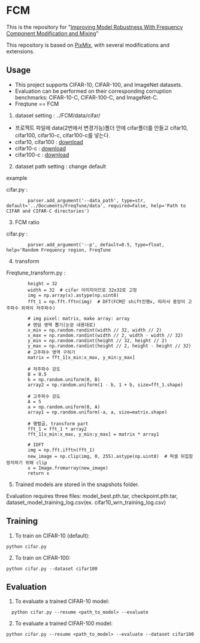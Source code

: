 # FCM

This is the repository for "[Improving Model Robustness With Frequency Component Modification and Mixing](https://ieeexplore.ieee.org/document/10776988)"

This repository is based on [PixMix](https://github.com/andyzoujm/pixmix), with several modifications and extensions.

## Usage

* This project supports CIFAR-10, CIFAR-100, and ImageNet datasets.
* Evaluation can be performed on their corresponding corruption benchmarks: CIFAR-10-C, CIFAR-100-C, and ImageNet-C.
* Freqtune == FCM

1. dataset setting : ../FCM/data/cifar/

* 프로젝트 파일에 data(2번에서 변경가능)폴더 안에 cifar폴더를 만들고 cifar10, cifar100, cifar10-c, cifar100-c를 넣는다.
* cifar10, cifar100 : [download](https://www.cs.toronto.edu/~kriz/cifar.html)
* cifar10-c : [download](https://paperswithcode.com/dataset/cifar-10c)
* cifar100-c : [download](https://zenodo.org/records/3555552)

2. dataset path setting : change default

example

cifar.py : 
```
        parser.add_argument('--data_path', type=str, default='../Documents/FreqTune/data', required=False, help='Path to CIFAR and CIFAR-C directories')
```

3. FCM ratio

cifar.py : 
```
        parser.add_argument('--p', default=0.5, type=float, help='Random Frequency region, FreqTune
```

4. transform

Freqtune_transform.py : 
``` 
        height = 32
        width = 32  # cifar 이미지이므로 32x32로 고정
        img = np.array(x).astype(np.uint8)
        fft_1 = np.fft.fftn(img)  # DFT(FCM은 shift진행x, 따라서 중앙이 고주파수 외곽이 저주파수)
        
        # img pixel: matrix, make array: array
        # 랜덤 영역 뽑기(논문 내용대로)
        x_min = np.random.randint(width // 32, width // 2)
        x_max = np.random.randint(width // 2, width - width // 32)
        y_min = np.random.randint(height // 32, height // 2)
        y_max = np.random.randint(height // 2, height - height // 32)
        # 고주파수 영역 구하기
        matrix = fft_1[x_min:x_max, y_min:y_max]

        # 저주파수 강도
        B = 0.5
        b = np.random.uniform(0, B)
        array2 = np.random.uniform(1 - b, 1 + b, size=fft_1.shape)

        # 고주파수 강도
        A = 5
        a = np.random.uniform(0, A)
        array1 = np.random.uniform(-a, a, size=matrix.shape)

        # 행렬곱, transform part
        fft_1 = fft_1 * array2
        fft_1[x_min:x_max, y_min:y_max] = matrix * array1

        # IDFT
        img = np.fft.ifftn(fft_1)
        new_image = np.clip(img, 0, 255).astype(np.uint8)  # 픽셀 뒤집힘 방지하기 위해 clip
        x = Image.fromarray(new_image)
        return x
```

5. Trained models are stored in the snapshots folder.

Evaluation requires three files: model_best.pth.tar, checkpoint.pth.tar, dataset_model_training_log.csv(ex. cifar10_wrn_training_log.csv)

## Training
1. To train on CIFAR-10 (default):
```
python cifar.py
```

2. To train on CIFAR-100:
```
python cifar.py --dataset cifar100
```

## Evaluation
1. To evaluate a trained CIFAR-10 model:
```
  python cifar.py --resume <path_to_model> --evaluate
```

2. To evaluate a trained CIFAR-100 model:
```
python cifar.py --resume <path_to_model> --evaluate --dataset cifar100
```
